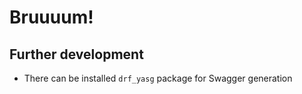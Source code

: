 # Bruuuum!



## Further development

* There can be installed `drf_yasg` package for Swagger generation
